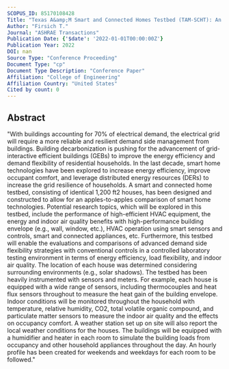 ```yaml
---
SCOPUS_ID: 85170108428
Title: "Texas A&amp;M Smart and Connected Homes Testbed (TAM-SCHT): An Evaluation and Demonstration Platform for Smart &amp; Grid-interactive Technologies"
Author: "Firsich T."
Journal: "ASHRAE Transactions"
Publication Date: {'$date': '2022-01-01T00:00:00Z'}
Publication Year: 2022
DOI: nan
Source Type: "Conference Proceeding"
Document Type: "cp"
Document Type Description: "Conference Paper"
Affiliation: "College of Engineering"
Affiliation Country: "United States"
Cited by count: 0
---
```


## Abstract
"With buildings accounting for 70% of electrical demand, the electrical grid will require a more reliable and resilient demand side management from buildings. Building decarbonization is pushing for the advancement of grid-interactive efficient buildings (GEBs) to improve the energy efficiency and demand flexibility of residential households. In the last decade, smart home technologies have been explored to increase energy efficiency, improve occupant comfort, and leverage distributed energy resources (DERs) to increase the grid resilience of households. A smart and connected home testbed, consisting of identical 1,200 ft2 houses, has been designed and constructed to allow for an apples-to-apples comparison of smart home technologies. Potential research topics, which will be explored in this testbed, include the performance of high-efficient HVAC equipment, the energy and indoor air quality benefits with high-performance building envelope (e.g., wall, window, etc.), HVAC operation using smart sensors and controls, smart and connected appliances, etc. Furthermore, this testbed will enable the evaluations and comparisons of advanced demand side flexibility strategies with conventional controls in a controlled laboratory testing environment in terms of energy efficiency, load flexibility, and indoor air quality. The location of each house was determined considering surrounding environments (e.g., solar shadows). The testbed has been heavily instrumented with sensors and meters. For example, each house is equipped with a wide range of sensors, including thermocouples and heat flux sensors throughout to measure the heat gain of the building envelope. Indoor conditions will be monitored throughout the household with temperature, relative humidity, CO2, total volatile organic compound, and particulate matter sensors to measure the indoor air quality and the effects on occupancy comfort. A weather station set up on site will also report the local weather conditions for the houses. The buildings will be equipped with a humidifier and heater in each room to simulate the building loads from occupancy and other household appliances throughout the day. An hourly profile has been created for weekends and weekdays for each room to be followed."
